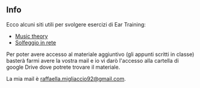 ## Info

Ecco alcuni siti utili per svolgere esercizi di Ear Training:
* [Music theory](https://www.musictheory.net/)
* [Solfeggio in rete](http://solfeggioinrete.altervista.org/)

Per poter avere accesso al materiale aggiuntivo (gli appunti scritti in
classe) basterà farmi avere la vostra mail e io vi darò l'accesso alla
cartella di google Drive dove potrete trovare il materiale.

La mia mail è [raffaella.migliaccio92@gmail.com](mailto:raffaella.migliaccio92@gmail.com).